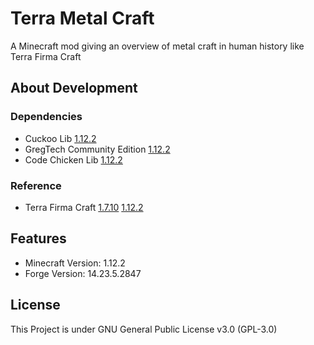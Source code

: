 # Terra Metal Craft
A Minecraft mod giving an overview of metal craft in human history like Terra Firma Craft
## About Development
### Dependencies
* Cuckoo Lib [1.12.2](https://github.com/zi-jing/CuckooLib)
* GregTech Community Edition [1.12.2](https://github.com/GregTechCE/GregTech)
* Code Chicken Lib [1.12.2](https://github.com/TheCBProject/CodeChickenLib/tree/1.12.x)
### Reference
* Terra Firma Craft [1.7.10](https://github.com/Deadrik/TFCraft) [1.12.2](https://github.com/TerraFirmaCraft/TerraFirmaCraft)
## Features
* Minecraft Version: 1.12.2
* Forge Version: 14.23.5.2847
## License
This Project is under GNU General Public License v3.0 (GPL-3.0)
